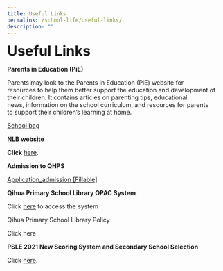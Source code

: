 ```yaml
---
title: Useful Links
permalink: /school-life/useful-links/
description: ""
---
```

**<font size=6>Useful Links</font>**

**Parents in Education (PiE)**

Parents may look to the Parents in Education (PiE) website for  
resources to help them better support the education and development of  
their children. It contains articles on parenting tips, educational  
news, information on the school curriculum, and resources for parents  
to support their children’s learning at home.

[School bag](https://www.schoolbag.edu.sg/)


**NLB website**

**Click** [here](https://childrenandteens.nlb.gov.sg/).


**Admission to QHPS**

[Application\_admission \[Fillable\]](/files/Application_admission-Fillable.pdf)


**Qihua Primary School Library OPAC System**

Click [here](https://schoolibrary.moe.edu.sg/qihuapri/cgi-bin/spydus.exe/MSGTRN/WPAC/HOME) to access the system

Qihua Primary School Library Policy

Click here
[](/files/School%20Library%20Policy%20for%20student%20handbook%20updated%204%20Oct%202022.pdf)



**PSLE 2021 New Scoring System and Secondary School Selection**

Click [here](https://www.moe.gov.sg/microsites/psle-fsbb/index.html).